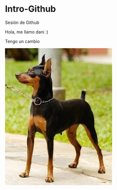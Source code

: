 # Intro-Github

 Sesión de Github

Hola, me llamo dani :)


Tengo un cambio 

![kiara](img/kiara.jpg)